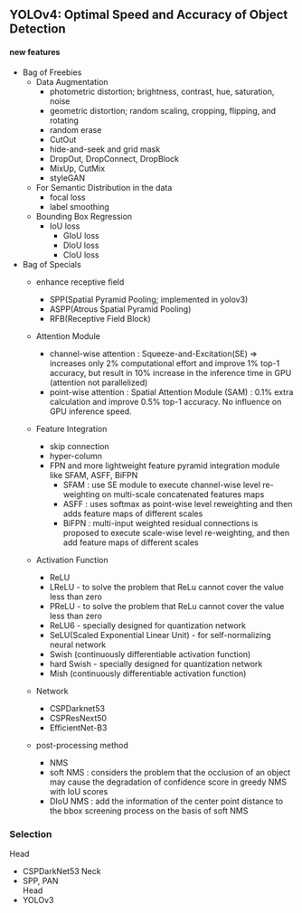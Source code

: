 ## YOLOv4: Optimal Speed and Accuracy of Object Detection

#### new features
- Bag of Freebies
    - Data Augmentation
        - photometric distortion; brightness, contrast, hue, saturation, noise
        - geometric distortion; random scaling, cropping, flipping, and rotating
        - random erase
        - CutOut
        - hide-and-seek and grid mask
        - DropOut, DropConnect, DropBlock
        - MixUp, CutMix
        - styleGAN
    - For Semantic Distribution in the data
        - focal loss
        - label smoothing
    - Bounding Box Regression
        - IoU loss
            - GIoU loss
            - DIoU loss
            - CIoU loss
- Bag of Specials
    - enhance receptive field
        - SPP(Spatial Pyramid Pooling; implemented in yolov3)
        - ASPP(Atrous Spatial Pyramid Pooling)
        - RFB(Receptive Field Block)
    - Attention Module
        - channel-wise attention : Squeeze-and-Excitation(SE) => increases only 2% computational effort and improve 1% top-1 accuracy, but result in 10% increase in the inference time in GPU (attention not parallelized)
        - point-wise attention : Spatial Attention Module (SAM) : 0.1% extra calculation and improve 0.5% top-1 accuracy. No influence on GPU inference speed.
    - Feature Integration
        - skip connection
        - hyper-column
        - FPN and more lightweight feature pyramid integration module like SFAM, ASFF, BiFPN
            - SFAM : use SE module to execute channel-wise level re-weighting on multi-scale concatenated features maps
            - ASFF : uses softmax as point-wise level reweighting and then adds feature maps of different scales
            - BiFPN : multi-input weighted residual connections is proposed to execute scale-wise level re-weighting, and then add feature maps of different scales
    - Activation Function
        - ReLU
        - LReLU - to solve the problem that ReLu cannot cover the value less than zero
        - PReLU - to solve the problem that ReLu cannot cover the value less than zero
        - ReLU6 - specially designed for quantization network
        - SeLU(Scaled Exponential Linear Unit) - for self-normalizing neural network
        - Swish (continuously differentiable activation function)
        - hard Swish - specially designed for quantization network
        - Mish (continuously differentiable activation function)
    - Network
        - CSPDarknet53
        - CSPResNext50
        - EfficientNet-B3

    - post-processing method
        - NMS
        - soft NMS : considers the problem that the occlusion of an object may cause the degradation of confidence score in greedy NMS with IoU scores
        - DIoU NMS : add the information of the center point distance to the bbox screening process on the basis of soft NMS



### Selection

Head  
- CSPDarkNet53
Neck  
- SPP, PAN  
Head  
- YOLOv3



